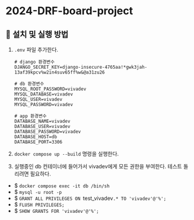 # 2024-DRF-board-project

## 🌈 설치 및 실행 방법
1. `.env` 파일 추가한다.
    ```shell
    # django 환경변수
    DJANGO_SECRET_KEY=django-insecure-4765aa!*gwk3jah-13af39kpcv%w2in4suv65ff%w&@a31zu26

    # db 환경변수
    MYSQL_ROOT_PASSWORD=vivadev
    MYSQL_DATABASE=vivadev
    MYSQL_USER=vivadev
    MYSQL_PASSWORD=vivadev

    # app 환경변수
    DATABASE_NAME=vivadev
    DATABASE_USER=vivadev
    DATABASE_PASSWORD=vivadev
    DATABASE_HOST=db
    DATABASE_PORT=3306
    ```


2. `docker compose up --build` 명령을 실행한다.

3. 실행중인 db 컨테이너에 들어가서 vivadev에게 모든 권한을 부여한다. 테스트 돌리려면 필요하다.

- $ `docker compose exec -it db /bin/sh`
- $ `mysql -u root -p`
- $ `GRANT ALL PRIVILEGES ON `test_vivadev`.* TO 'vivadev'@'%';`
- $ `FLUSH PRIVILEGES;`
- $ `SHOW GRANTS FOR 'vivadev'@'%';`